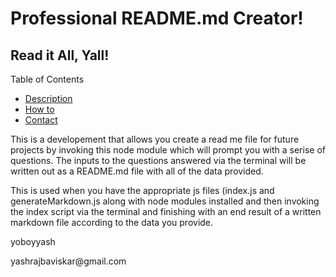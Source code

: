 
  
  # Professional README.md Creator!

  ## Read it All, Yall!

  Table of Contents
  
  * [Description](#descriptionP1)
  * [How to](#usage)
  * [Contact](#email)

  <p> This is a developement that allows you create a read me file for future projects by invoking this node module which will prompt you with a serise of questions. The inputs to the questions answered via the terminal will be written out as a  README.md file  with all of the data provided.  </p>
  
  <p> This is used when you have the appropriate js files (index.js and generateMarkdown.js  along with node modules installed and then invoking the index  script via the terminal and finishing with an end result of a written markdown file according to the data you provide.  </p>

  <p> yoboyyash </p>

  <p> yashrajbaviskar@gmail.com </p>

